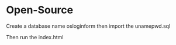 # Open-Source


Create a database name osloginform then import the unamepwd.sql

Then run the index.html
